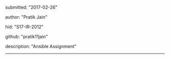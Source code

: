 submitted: "2017-02-26"

author: "Pratik Jain"

hid: "S17-IR-2012"

github: "pratik11jain"

description: "Ansible Assignment"

--------------------------------------------------------------------------------
